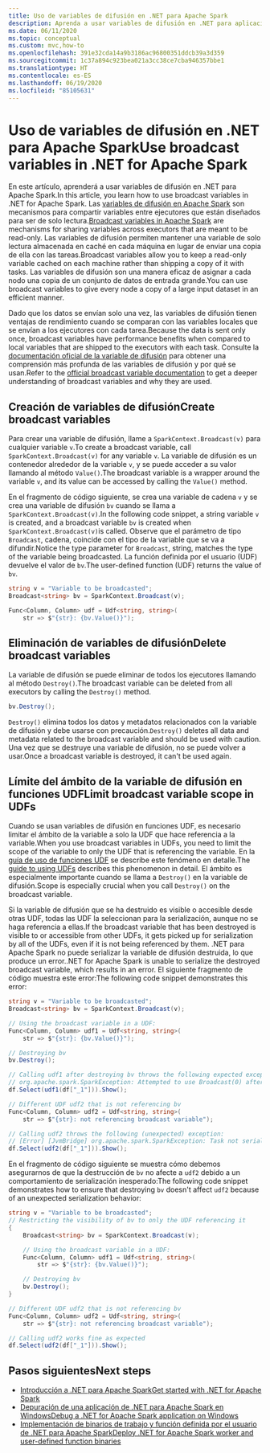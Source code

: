 ```yaml
---
title: Uso de variables de difusión en .NET para Apache Spark
description: Aprenda a usar variables de difusión en .NET para aplicaciones Apache Spark.
ms.date: 06/11/2020
ms.topic: conceptual
ms.custom: mvc,how-to
ms.openlocfilehash: 391e32cda14a9b3186ac96800351ddcb39a3d359
ms.sourcegitcommit: 1c37a894c923bea021a3cc38ce7cba946357bbe1
ms.translationtype: HT
ms.contentlocale: es-ES
ms.lasthandoff: 06/19/2020
ms.locfileid: "85105631"
---
```

# <a name="use-broadcast-variables-in-net-for-apache-spark"></a><span data-ttu-id="b01d7-103">Uso de variables de difusión en .NET para Apache Spark</span><span class="sxs-lookup"><span data-stu-id="b01d7-103">Use broadcast variables in .NET for Apache Spark</span></span>

<span data-ttu-id="b01d7-104">En este artículo, aprenderá a usar variables de difusión en .NET para Apache Spark.</span><span class="sxs-lookup"><span data-stu-id="b01d7-104">In this article, you learn how to use broadcast variables in .NET for Apache Spark.</span></span> <span data-ttu-id="b01d7-105">Las [variables de difusión en Apache Spark](https://spark.apache.org/docs/2.2.0/rdd-programming-guide.html#broadcast-variables) son mecanismos para compartir variables entre ejecutores que están diseñados para ser de solo lectura.</span><span class="sxs-lookup"><span data-stu-id="b01d7-105">[Broadcast variables in Apache Spark](https://spark.apache.org/docs/2.2.0/rdd-programming-guide.html#broadcast-variables) are mechanisms for sharing variables across executors that are meant to be read-only.</span></span> <span data-ttu-id="b01d7-106">Las variables de difusión permiten mantener una variable de solo lectura almacenada en caché en cada máquina en lugar de enviar una copia de ella con las tareas.</span><span class="sxs-lookup"><span data-stu-id="b01d7-106">Broadcast variables allow you to keep a read-only variable cached on each machine rather than shipping a copy of it with tasks.</span></span> <span data-ttu-id="b01d7-107">Las variables de difusión son una manera eficaz de asignar a cada nodo una copia de un conjunto de datos de entrada grande.</span><span class="sxs-lookup"><span data-stu-id="b01d7-107">You can use broadcast variables to give every node a copy of a large input dataset in an efficient manner.</span></span>

<span data-ttu-id="b01d7-108">Dado que los datos se envían solo una vez, las variables de difusión tienen ventajas de rendimiento cuando se comparan con las variables locales que se envían a los ejecutores con cada tarea.</span><span class="sxs-lookup"><span data-stu-id="b01d7-108">Because the data is sent only once, broadcast variables have performance benefits when compared to local variables that are shipped to the executors with each task.</span></span> <span data-ttu-id="b01d7-109">Consulte la [documentación oficial de la variable de difusión](https://spark.apache.org/docs/2.2.0/rdd-programming-guide.html#broadcast-variables) para obtener una comprensión más profunda de las variables de difusión y por qué se usan.</span><span class="sxs-lookup"><span data-stu-id="b01d7-109">Refer to the [official broadcast variable documentation](https://spark.apache.org/docs/2.2.0/rdd-programming-guide.html#broadcast-variables) to get a deeper understanding of broadcast variables and why they are used.</span></span>

## <a name="create-broadcast-variables"></a><span data-ttu-id="b01d7-110">Creación de variables de difusión</span><span class="sxs-lookup"><span data-stu-id="b01d7-110">Create broadcast variables</span></span>

<span data-ttu-id="b01d7-111">Para crear una variable de difusión, llame a `SparkContext.Broadcast(v)` para cualquier variable `v`.</span><span class="sxs-lookup"><span data-stu-id="b01d7-111">To create a broadcast variable, call `SparkContext.Broadcast(v)` for any variable `v`.</span></span> <span data-ttu-id="b01d7-112">La variable de difusión es un contenedor alrededor de la variable `v`, y se puede acceder a su valor llamando al método `Value()`.</span><span class="sxs-lookup"><span data-stu-id="b01d7-112">The broadcast variable is a wrapper around the variable `v`, and its value can be accessed by calling the `Value()` method.</span></span>

<span data-ttu-id="b01d7-113">En el fragmento de código siguiente, se crea una variable de cadena `v` y se crea una variable de difusión `bv` cuando se llama a `SparkContext.Broadcast(v)`.</span><span class="sxs-lookup"><span data-stu-id="b01d7-113">In the following code snippet, a string variable `v` is created, and a broadcast variable `bv` is created when `SparkContext.Broadcast(v)`is called.</span></span> <span data-ttu-id="b01d7-114">Observe que el parámetro de tipo `Broadcast`, cadena, coincide con el tipo de la variable que se va a difundir.</span><span class="sxs-lookup"><span data-stu-id="b01d7-114">Notice the type parameter for `Broadcast`, string, matches the type of the variable being broadcasted.</span></span> <span data-ttu-id="b01d7-115">La función definida por el usuario (UDF) devuelve el valor de `bv`.</span><span class="sxs-lookup"><span data-stu-id="b01d7-115">The user-defined function (UDF) returns the value of `bv`.</span></span>

```csharp
string v = "Variable to be broadcasted";
Broadcast<string> bv = SparkContext.Broadcast(v);

Func<Column, Column> udf = Udf<string, string>(
    str => $"{str}: {bv.Value()}");
```

## <a name="delete-broadcast-variables"></a><span data-ttu-id="b01d7-116">Eliminación de variables de difusión</span><span class="sxs-lookup"><span data-stu-id="b01d7-116">Delete broadcast variables</span></span>

<span data-ttu-id="b01d7-117">La variable de difusión se puede eliminar de todos los ejecutores llamando al método `Destroy()`.</span><span class="sxs-lookup"><span data-stu-id="b01d7-117">The broadcast variable can be deleted from all executors by calling the `Destroy()` method.</span></span>

```csharp
bv.Destroy();
```

<span data-ttu-id="b01d7-118">`Destroy()` elimina todos los datos y metadatos relacionados con la variable de difusión y debe usarse con precaución.</span><span class="sxs-lookup"><span data-stu-id="b01d7-118">`Destroy()` deletes all data and metadata related to the broadcast variable and should be used with caution.</span></span> <span data-ttu-id="b01d7-119">Una vez que se destruye una variable de difusión, no se puede volver a usar.</span><span class="sxs-lookup"><span data-stu-id="b01d7-119">Once a broadcast variable is destroyed, it can't be used again.</span></span>

## <a name="limit-broadcast-variable-scope-in-udfs"></a><span data-ttu-id="b01d7-120">Límite del ámbito de la variable de difusión en funciones UDF</span><span class="sxs-lookup"><span data-stu-id="b01d7-120">Limit broadcast variable scope in UDFs</span></span>

<span data-ttu-id="b01d7-121">Cuando se usan variables de difusión en funciones UDF, es necesario limitar el ámbito de la variable a solo la UDF que hace referencia a la variable.</span><span class="sxs-lookup"><span data-stu-id="b01d7-121">When you use broadcast variables in UDFs, you need to limit the scope of the variable to only the UDF that is referencing the variable.</span></span> <span data-ttu-id="b01d7-122">En la [guía de uso de funciones UDF](udf-guide.md) se describe este fenómeno en detalle.</span><span class="sxs-lookup"><span data-stu-id="b01d7-122">The [guide to using UDFs](udf-guide.md) describes this phenomenon in detail.</span></span> <span data-ttu-id="b01d7-123">El ámbito es especialmente importante cuando se llama a `Destroy()` en la variable de difusión.</span><span class="sxs-lookup"><span data-stu-id="b01d7-123">Scope is especially crucial when you call `Destroy()` on the broadcast variable.</span></span>

<span data-ttu-id="b01d7-124">Si la variable de difusión que se ha destruido es visible o accesible desde otras UDF, todas las UDF la seleccionan para la serialización, aunque no se haga referencia a ellas.</span><span class="sxs-lookup"><span data-stu-id="b01d7-124">If the broadcast variable that has been destroyed is visible to or accessible from other UDFs, it gets picked up for serialization by all of the UDFs, even if it is not being referenced by them.</span></span> <span data-ttu-id="b01d7-125">.NET para Apache Spark no puede serializar la variable de difusión destruida, lo que produce un error.</span><span class="sxs-lookup"><span data-stu-id="b01d7-125">.NET for Apache Spark is unable to serialize the destroyed broadcast variable, which results in an error.</span></span> <span data-ttu-id="b01d7-126">El siguiente fragmento de código muestra este error:</span><span class="sxs-lookup"><span data-stu-id="b01d7-126">The following code snippet demonstrates this error:</span></span>

```csharp
string v = "Variable to be broadcasted";
Broadcast<string> bv = SparkContext.Broadcast(v);

// Using the broadcast variable in a UDF:
Func<Column, Column> udf1 = Udf<string, string>(
    str => $"{str}: {bv.Value()}");

// Destroying bv
bv.Destroy();

// Calling udf1 after destroying bv throws the following expected exception:
// org.apache.spark.SparkException: Attempted to use Broadcast(0) after it was destroyed
df.Select(udf1(df["_1"])).Show();

// Different UDF udf2 that is not referencing bv
Func<Column, Column> udf2 = Udf<string, string>(
    str => $"{str}: not referencing broadcast variable");

// Calling udf2 throws the following (unexpected) exception:
// [Error] [JvmBridge] org.apache.spark.SparkException: Task not serializable
df.Select(udf2(df["_1"])).Show();
```

<span data-ttu-id="b01d7-127">En el fragmento de código siguiente se muestra cómo debemos asegurarnos de que la destrucción de `bv` no afecte a `udf2` debido a un comportamiento de serialización inesperado:</span><span class="sxs-lookup"><span data-stu-id="b01d7-127">The following code snippet demonstrates how to ensure that destroying `bv` doesn't affect `udf2` because of an unexpected serialization behavior:</span></span>

```csharp
string v = "Variable to be broadcasted";
// Restricting the visibility of bv to only the UDF referencing it
{
    Broadcast<string> bv = SparkContext.Broadcast(v);

    // Using the broadcast variable in a UDF:
    Func<Column, Column> udf1 = Udf<string, string>(
        str => $"{str}: {bv.Value()}");

    // Destroying bv
    bv.Destroy();
}

// Different UDF udf2 that is not referencing bv
Func<Column, Column> udf2 = Udf<string, string>(
    str => $"{str}: not referencing broadcast variable");

// Calling udf2 works fine as expected
df.Select(udf2(df["_1"])).Show();
```

## <a name="next-steps"></a><span data-ttu-id="b01d7-128">Pasos siguientes</span><span class="sxs-lookup"><span data-stu-id="b01d7-128">Next steps</span></span>

* [<span data-ttu-id="b01d7-129">Introducción a .NET para Apache Spark</span><span class="sxs-lookup"><span data-stu-id="b01d7-129">Get started with .NET for Apache Spark</span></span>](../tutorials/get-started.md)
* [<span data-ttu-id="b01d7-130">Depuración de una aplicación de .NET para Apache Spark en Windows</span><span class="sxs-lookup"><span data-stu-id="b01d7-130">Debug a .NET for Apache Spark application on Windows</span></span>](debug.md)
* [<span data-ttu-id="b01d7-131">Implementación de binarios de trabajo y función definida por el usuario de .NET para Apache Spark</span><span class="sxs-lookup"><span data-stu-id="b01d7-131">Deploy .NET for Apache Spark worker and user-defined function binaries</span></span>](deploy-worker-udf-binaries.md)
